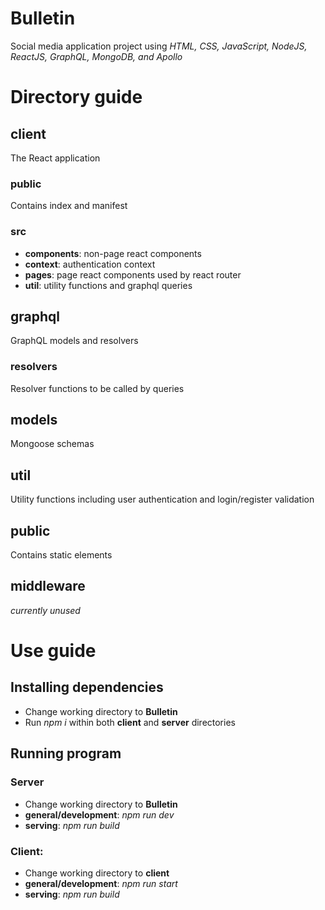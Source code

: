 # Bulletin
Social media application project using
*HTML, CSS, JavaScript, NodeJS, ReactJS, GraphQL, MongoDB, and Apollo*

# Directory guide

## client
The React application
### public
Contains index and manifest
### src
- **components**: non-page react components
- **context**: authentication context
- **pages**: page react components used by react router
- **util**: utility functions and graphql queries

## graphql
GraphQL models and resolvers
### resolvers
Resolver functions to be called by queries

## models
Mongoose schemas

## util
Utility functions including user authentication and login/register validation

## public
Contains static elements

## middleware
*currently unused*

# Use guide

## Installing dependencies
- Change working directory to **Bulletin**
- Run *npm i* within both **client** and **server** directories

## Running program
### Server
- Change working directory to **Bulletin**
- **general/development**: *npm run dev* 
- **serving**: *npm run build*

### Client:
- Change working directory to **client**
- **general/development**: *npm run start*
- **serving**: *npm run build*

